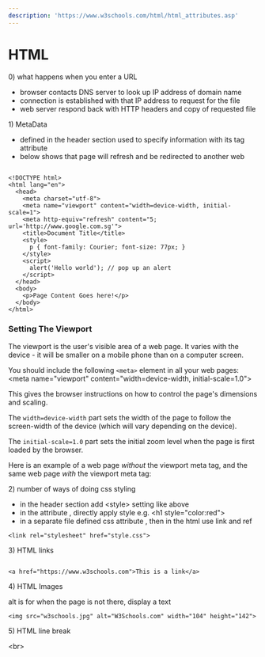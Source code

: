 ```yaml
---
description: 'https://www.w3schools.com/html/html_attributes.asp'
---
```


# HTML

0\) what happens when you enter a URL 

* browser contacts DNS server to look up IP address of domain name
* connection is established with that IP address to request for the file 
* web server respond back with HTTP headers and copy of requested file 



1\) MetaData 

* defined in the header section used to specify information with its tag attribute 
* below shows that page will refresh and be redirected to another web 

```markup

<!DOCTYPE html>
<html lang="en">
  <head>
    <meta charset="utf-8">
    <meta name="viewport" content="width=device-width, initial-scale=1">
    <meta http-equiv="refresh" content="5; url='http://www.google.com.sg'">
    <title>Document Title</title>
    <style>
      p { font-family: Courier; font-size: 77px; }
    </style>
    <script>
      alert('Hello world'); // pop up an alert
    </script>
  </head>
  <body>
    <p>Page Content Goes here!</p>
  </body>
</html>
```



### Setting The Viewport

The viewport is the user's visible area of a web page. It varies with the device - it will be smaller on a mobile phone than on a computer screen.

You should include the following `<meta>` element in all your web pages:&lt;meta name="viewport" content="width=device-width, initial-scale=1.0"&gt;

This gives the browser instructions on how to control the page's dimensions and scaling.

The `width=device-width` part sets the width of the page to follow the screen-width of the device \(which will vary depending on the device\).

The `initial-scale=1.0` part sets the initial zoom level when the page is first loaded by the browser.

Here is an example of a web page _without_ the viewport meta tag, and the same web page _with_ the viewport meta tag:





2\) number of ways of doing css styling

* in the header section add &lt;style&gt; setting like above
* in the attribute , directly apply style e.g. &lt;h1 style="color:red"&gt;
* in a separate file defined css attribute , then in the html use link and ref 

```markup
<link rel="stylesheet" href="style.css">

```

3\) HTML links 

```markup

<a href="https://www.w3schools.com">This is a link</a>
```

4\) HTML Images

alt is for when the page is not there, display a text 

```markup
<img src="w3schools.jpg" alt="W3Schools.com" width="104" height="142">
```

5\) HTML line break

&lt;br&gt; 



